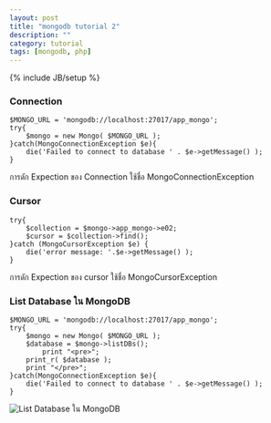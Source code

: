 ```yaml
---
layout: post
title: "mongodb tutorial 2"
description: ""
category: tutorial
tags: [mongodb, php]
---
```

{% include JB/setup %}

### Connection

	$MONGO_URL = 'mongodb://localhost:27017/app_mongo';
	try{
		$mongo = new Mongo( $MONGO_URL );   
	}catch(MongoConnectionException $e){
		die('Failed to connect to database ' . $e->getMessage() );
	}

การดัก Expection ของ Connection ใช้ชื่อ MongoConnectionException


### Cursor

	try{
		$collection = $mongo->app_mongo->e02;
		$cursor = $collection->find();
	}catch (MongoCursorException $e) {
		die('error message: '.$e->getMessage() );
	}

การดัก Expection ของ cursor ใช้ชื่อ MongoCursorException


### List Database ใน MongoDB

	$MONGO_URL = 'mongodb://localhost:27017/app_mongo';
	try{
		$mongo = new Mongo( $MONGO_URL );
		$database = $mongo->listDBs();
			print "<pre>";
		print_r( $database );
		print "</pre>";
	}catch(MongoConnectionException $e){
		die('Failed to connect to database ' . $e->getMessage() );
	}



![List Database ใน MongoDB](https://raw.github.com/ilmsg/ilmsg.github.com/master/_upload/mongodb-tutorial-2.png)



















